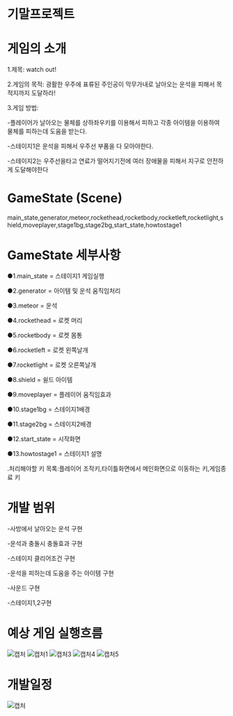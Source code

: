 # 기말프로젝트

# 게임의 소개
1.제목: watch out!


2.게임의 목적: 광활한 우주에 표류된 주인공이 막무가내로 날아오는 운석을 피해서 목적지까지 도달하라!


3.게임 방법:

 -플레이어가 날아오는 물체를 상하좌우키를 이용해서 피하고  각종 아이템을 이용하여 물체를 피하는데 도움을 받는다.
 
 -스테이지1은 운석을 피해서 우주선 부품을 다 모아야한다.
 
 -스테이지2는 우주선을타고 연료가 떨어지기전에 여러 장애물을 피해서 지구로 안전하게 도달해야한다


# GameState (Scene)
 main_state,generator,meteor,rockethead,rocketbody,rocketleft,rocketlight,shield,moveplayer,stage1bg,stage2bg,start_state,howtostage1
 

# GameState 세부사항
 ●1.main_state = 스테이지1 게임실행

 ●2.generator = 아이템 및 운석 움직임처리

 ●3.meteor = 운석

 ●4.rockethead = 로켓 머리
 
 ●5.rocketbody = 로켓 몸통
 
 ●6.rocketleft = 로켓 왼쪽날개
 
 ●7.rocketlight = 로켓 오른쪽날개
 
 ●8.shield = 쉴드 아이템
 
 ●9.moveplayer = 플레이어 움직임효과
 
 ●10.stage1bg = 스테이지1배경
 
 ●11.stage2bg = 스테이지2배경
 
 ●12.start_state = 시작화면
 
 ●13.howtostage1 = 스테이지1 설명

.처리해야할 키 목록:플레이어 조작키,타이틀화면에서 메인화면으로 이동하는 키,게임종료 키

 # 개발 범위
  -사방에서 날아오는 운석 구현
  
  -운석과 충돌시 충돌효과 구현
  
  -스테이지 클리어조건 구현
  
  -운석을 피하는데 도움을 주는 아이템 구현
  
  -사운드 구현
  
  -스테이지1,2구현
 
 # 예상 게임 실행흐름
 ![캡처](https://user-images.githubusercontent.com/63137718/99911715-a637e980-2d39-11eb-9a88-4a02049abc59.PNG)
 ![캡처1](https://user-images.githubusercontent.com/63137718/99911717-a89a4380-2d39-11eb-8a4d-8330fb042293.PNG)
 ![캡처3](https://user-images.githubusercontent.com/63137718/99911719-a9cb7080-2d39-11eb-8083-73d901991488.PNG)
 ![캡처4](https://user-images.githubusercontent.com/63137718/99911721-aa640700-2d39-11eb-8d2d-db611fab86bf.PNG)
 ![캡처5](https://user-images.githubusercontent.com/63137718/99911724-ab953400-2d39-11eb-87fd-a577fea6c400.PNG)

 

 
 # 개발일정

![캡처](https://user-images.githubusercontent.com/63137718/97064983-222cfd80-15e5-11eb-8dd5-d49330c85b58.PNG)
